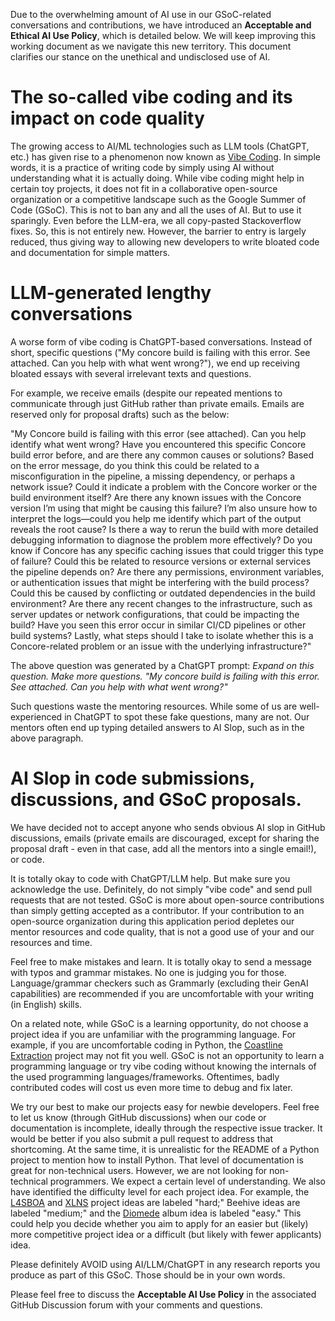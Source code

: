 Due to the overwhelming amount of AI use in our GSoC-related conversations and contributions, we have introduced an **Acceptable and Ethical AI Use Policy**, which is detailed below. We will keep improving this working document as we navigate this new territory. This document clarifies our stance on the unethical and undisclosed use of AI.

# The so-called vibe coding and its impact on code quality
The growing access to AI/ML technologies such as LLM tools (ChatGPT, etc.) has given rise to a phenomenon now known as [Vibe Coding](https://en.wikipedia.org/wiki/Vibe_coding). In simple words, it is a practice of writing code by simply using AI without understanding what it is actually doing. While vibe coding might help in certain toy projects, it does not fit in a collaborative open-source organization or a competitive landscape such as the Google Summer of Code (GSoC). This is not to ban any and all the uses of AI. But to use it sparingly. Even before the LLM-era, we all copy-pasted Stackoverflow fixes. So, this is not entirely new. However, the barrier to entry is largely reduced, thus giving way to allowing new developers to write bloated code and documentation for simple matters. 

# LLM-generated lengthy conversations
A worse form of vibe coding is ChatGPT-based conversations. Instead of short, specific questions ("My concore build is failing with this error. See attached. Can you help with what went wrong?"), we end up receiving bloated essays with several irrelevant texts and questions.

For example, we receive emails (despite our repeated mentions to communicate through just GitHub rather than private emails. Emails are reserved only for proposal drafts) such as the below:

"My Concore build is failing with this error (see attached). Can you help identify what went wrong? Have you encountered this specific Concore build error before, and are there any common causes or solutions? Based on the error message, do you think this could be related to a misconfiguration in the pipeline, a missing dependency, or perhaps a network issue? Could it indicate a problem with the Concore worker or the build environment itself? Are there any known issues with the Concore version I’m using that might be causing this failure? I’m also unsure how to interpret the logs—could you help me identify which part of the output reveals the root cause? Is there a way to rerun the build with more detailed debugging information to diagnose the problem more effectively? Do you know if Concore has any specific caching issues that could trigger this type of failure? Could this be related to resource versions or external services the pipeline depends on? Are there any permissions, environment variables, or authentication issues that might be interfering with the build process? Could this be caused by conflicting or outdated dependencies in the build environment? Are there any recent changes to the infrastructure, such as server updates or network configurations, that could be impacting the build? Have you seen this error occur in similar CI/CD pipelines or other build systems? Lastly, what steps should I take to isolate whether this is a Concore-related problem or an issue with the underlying infrastructure?"

The above question was generated by a ChatGPT prompt: _Expand on this question. Make more questions. "My concore build is failing with this error. See attached. Can you help with what went wrong?"_

Such questions waste the mentoring resources. While some of us are well-experienced in ChatGPT to spot these fake questions, many are not. Our mentors often end up typing detailed answers to AI Slop, such as in the above paragraph.

# AI Slop in code submissions, discussions, and GSoC proposals.
We have decided not to accept anyone who sends obvious AI slop in GitHub discussions, emails (private emails are discouraged, except for sharing the proposal draft - even in that case, add all the mentors into a single email!), or code.

It is totally okay to code with ChatGPT/LLM help. But make sure you acknowledge the use. Definitely, do not simply "vibe code" and send pull requests that are not tested. GSoC is more about open-source contributions than simply getting accepted as a contributor. If your contribution to an open-source organization during this application period depletes our mentor resources and code quality, that is not a good use of your and our resources and time.

Feel free to make mistakes and learn. It is totally okay to send a message with typos and grammar mistakes. No one is judging you for those. Language/grammar checkers such as Grammarly (excluding their GenAI capabilities) are recommended if you are uncomfortable with your writing (in English) skills. 

On a related note, while GSoC is a learning opportunity, do not choose a project idea if you are unfamiliar with the programming language. For example, if you are uncomfortable coding in Python, the [Coastline Extraction](https://github.com/fwitmer/CoastlineExtraction) project may not fit you well. GSoC is not an opportunity to learn a programming language or try vibe coding without knowing the internals of the used programming languages/frameworks. Oftentimes, badly contributed codes will cost us even more time to debug and fix later.

We try our best to make our projects easy for newbie developers. Feel free to let us know (through GitHub discussions) when our code or documentation is incomplete, ideally through the respective issue tracker. It would be better if you also submit a pull request to address that shortcoming. At the same time, it is unrealistic for the README of a Python project to mention how to install Python. That level of documentation is great for non-technical users. However, we are not looking for non-technical programmers. We expect a certain level of understanding. We also have identified the difficulty level for each project idea. For example, the [L4SBOA](https://github.com/KathiraveluLab/L4SBOA) and [XLNS]( https://github.com/xlnsresearch/) project ideas are labeled "hard;" Beehive ideas are labeled "medium;" and  the [Diomede](https://github.com/KathiraveluLab/Diomede) album idea is labeled "easy." This could help you decide whether you aim to apply for an easier but (likely) more competitive project idea or a difficult (but likely with fewer applicants) idea.

Please definitely AVOID using AI/LLM/ChatGPT in any research reports you produce as part of this GSoC. Those should be in your own words.

Please feel free to discuss the **Acceptable AI Use Policy** in the associated GitHub Discussion forum with your comments and questions.

